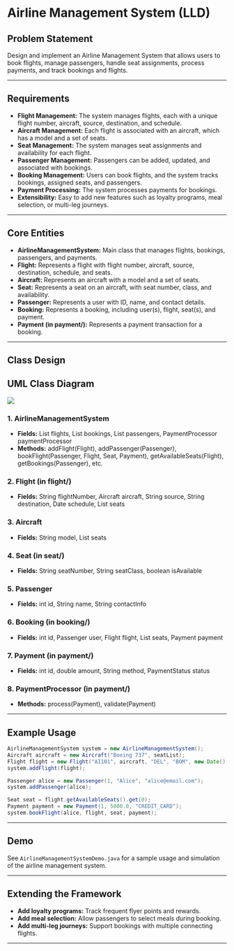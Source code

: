 # Airline Management System (LLD)

## Problem Statement

Design and implement an Airline Management System that allows users to book flights, manage passengers, handle seat assignments, process payments, and track bookings and flights.

---

## Requirements

- **Flight Management:** The system manages flights, each with a unique flight number, aircraft, source, destination, and schedule.
- **Aircraft Management:** Each flight is associated with an aircraft, which has a model and a set of seats.
- **Seat Management:** The system manages seat assignments and availability for each flight.
- **Passenger Management:** Passengers can be added, updated, and associated with bookings.
- **Booking Management:** Users can book flights, and the system tracks bookings, assigned seats, and passengers.
- **Payment Processing:** The system processes payments for bookings.
- **Extensibility:** Easy to add new features such as loyalty programs, meal selection, or multi-leg journeys.

---

## Core Entities

- **AirlineManagementSystem:** Main class that manages flights, bookings, passengers, and payments.
- **Flight:** Represents a flight with flight number, aircraft, source, destination, schedule, and seats.
- **Aircraft:** Represents an aircraft with a model and a set of seats.
- **Seat:** Represents a seat on an aircraft, with seat number, class, and availability.
- **Passenger:** Represents a user with ID, name, and contact details.
- **Booking:** Represents a booking, including user(s), flight, seat(s), and payment.
- **Payment (in payment/):** Represents a payment transaction for a booking.

---

## Class Design

## UML Class Diagram

![](../../../../uml-diagrams/class-diagrams/airlinemanagementsystem-class-diagram.png)

### 1. AirlineManagementSystem

- **Fields:** List<Flight> flights, List<Booking> bookings, List<Passenger> passengers, PaymentProcessor paymentProcessor
- **Methods:** addFlight(Flight), addPassenger(Passenger), bookFlight(Passenger, Flight, Seat, Payment), getAvailableSeats(Flight), getBookings(Passenger), etc.

### 2. Flight (in flight/)

- **Fields:** String flightNumber, Aircraft aircraft, String source, String destination, Date schedule, List<Seat> seats

### 3. Aircraft

- **Fields:** String model, List<Seat> seats

### 4. Seat (in seat/)

- **Fields:** String seatNumber, String seatClass, boolean isAvailable

### 5. Passenger

- **Fields:** int id, String name, String contactInfo

### 6. Booking (in booking/)

- **Fields:** int id, Passenger user, Flight flight, List<Seat> seats, Payment payment

### 7. Payment (in payment/)

- **Fields:** int id, double amount, String method, PaymentStatus status

### 8. PaymentProcessor (in payment/)

- **Methods:** process(Payment), validate(Payment)

---

## Example Usage

```java
AirlineManagementSystem system = new AirlineManagementSystem();
Aircraft aircraft = new Aircraft("Boeing 737", seatList);
Flight flight = new Flight("AI101", aircraft, "DEL", "BOM", new Date(), seatList);
system.addFlight(flight);

Passenger alice = new Passenger(1, "Alice", "alice@email.com");
system.addPassenger(alice);

Seat seat = flight.getAvailableSeats().get(0);
Payment payment = new Payment(1, 5000.0, "CREDIT_CARD");
system.bookFlight(alice, flight, seat, payment);
```

---

## Demo

See `AirlineManagementSystemDemo.java` for a sample usage and simulation of the airline management system.

---

## Extending the Framework

- **Add loyalty programs:** Track frequent flyer points and rewards.
- **Add meal selection:** Allow passengers to select meals during booking.
- **Add multi-leg journeys:** Support bookings with multiple connecting flights.

---
